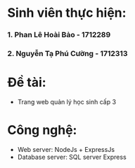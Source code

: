# Sinh viên thực hiện:
### 1. Phan Lê Hoài Bảo - 1712289
### 2. Nguyễn Tạ Phú Cường - 1712313

# Đề tài: 
- Trang web quản lý học sinh cấp 3

# Công nghệ:
- Web server: NodeJs + ExpressJs
- Database server: SQL server Express
